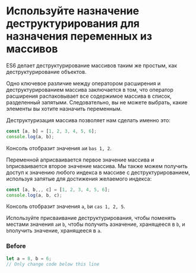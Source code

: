 # Используйте назначение деструктурирования для назначения переменных из массивов
ES6 делает деструктурирование массивов таким же простым, как деструктурирование объектов.

Одно ключевое различие между оператором расширения и деструктурированием массива заключается в том, что оператор расширения распаковывает все содержимое массива в список, разделенный запятыми. Следовательно, вы не можете выбрать, какие элементы вы хотите назначить переменным.

Деструктуризация массива позволяет нам сделать именно это:
```javascript
const [a, b] = [1, 2, 3, 4, 5, 6];
console.log(a, b);
```
Консоль отобразит значения `a`и `bas 1, 2`.

Переменной aприсваивается первое значение массива и `b`присваивается второе значение массива. Мы также можем получить доступ к значению любого индекса в массиве с деструктурированием, используя запятые для достижения желаемого индекса:
```javascript
const [a, b,,, c] = [1, 2, 3, 4, 5, 6];
console.log(a, b, c);
```
Консоль отобразит значения `a`, `b`и `cas 1, 2, 5`.

Используйте присваивание деструктурирования, чтобы поменять местами значения `a`и `b`, чтобы получить aзначение, хранящееся в `b`, и `b`получить значение, хранящееся в `a`.
### Before
```javascript
let a = 8, b = 6;
// Only change code below this line
```
